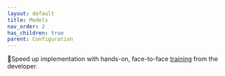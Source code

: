 ```yaml
---
layout: default
title: Models
nav_order: 2
has_children: true
parent: Configuration
---
```


🚀Speed up implementation with hands-on, face-to-face [training](https://www.jube.io/jube-training) from the developer.